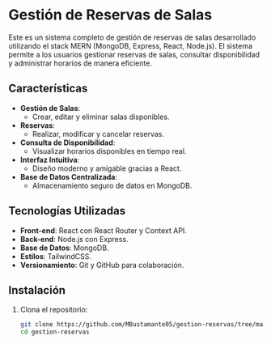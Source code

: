 # Gestión de Reservas de Salas

Este es un sistema completo de gestión de reservas de salas desarrollado utilizando el stack MERN (MongoDB, Express, React, Node.js). El sistema permite a los usuarios gestionar reservas de salas, consultar disponibilidad y administrar horarios de manera eficiente.

## Características

- **Gestión de Salas**: 
  - Crear, editar y eliminar salas disponibles.
- **Reservas**: 
  - Realizar, modificar y cancelar reservas.
- **Consulta de Disponibilidad**: 
  - Visualizar horarios disponibles en tiempo real.
- **Interfaz Intuitiva**: 
  - Diseño moderno y amigable gracias a React.
- **Base de Datos Centralizada**: 
  - Almacenamiento seguro de datos en MongoDB.

## Tecnologías Utilizadas

- **Front-end**: React con React Router y Context API.
- **Back-end**: Node.js con Express.
- **Base de Datos**: MongoDB.
- **Estilos**: TailwindCSS.
- **Versionamiento**: Git y GitHub para colaboración.

## Instalación

1. Clona el repositorio:
   ```bash
   git clone https://github.com/MBustamante05/gestion-reservas/tree/main
   cd gestion-reservas
